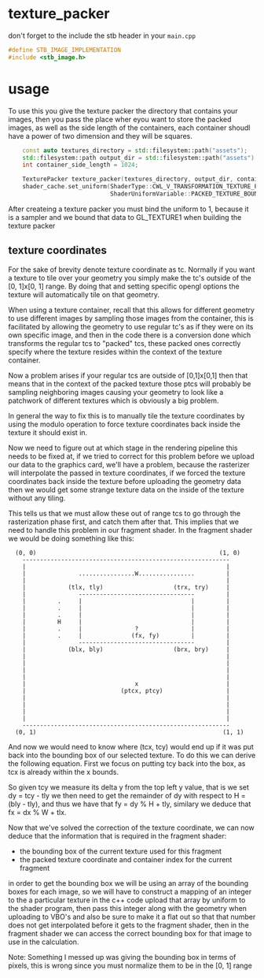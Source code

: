 # texture_packer

don't forget to the include the stb header in your `main.cpp`

```cpp
#define STB_IMAGE_IMPLEMENTATION
#include <stb_image.h>
```

# usage

To use this you give the texture packer the directory that contains your images, then you pass the place wher eyou want to store the packed images, as well as the side length of the containers, each container shoudl have a power of two dimension and they will be squares. 
```cpp
    const auto textures_directory = std::filesystem::path("assets");
    std::filesystem::path output_dir = std::filesystem::path("assets") / "packed_textures";
    int container_side_length = 1024;

    TexturePacker texture_packer(textures_directory, output_dir, container_side_length);
    shader_cache.set_uniform(ShaderType::CWL_V_TRANSFORMATION_TEXTURE_PACKED,
                             ShaderUniformVariable::PACKED_TEXTURE_BOUNDING_BOXES, 1);
```

After createing a texture packer you must bind the uniform to 1, because it is a sampler and we bound that data to GL_TEXTURE1 when building the texture packer


## texture coordinates 
For the sake of brevity denote texture coordinate as tc. Normally if you want a texture to tile over your geometry you simply make the tc's outside of the [0, 1]x[0, 1] range. By doing that and setting specific opengl options the texture will automatically tile on that geometry.

When using a texture container, recall that this allows for different geometry to use different images by sampling those images from the container, this is facilitated by allowing the geometry to use regular tc's as if they were on its own specific image, and then in the code there is a conversion done which transforms the regular tcs to "packed" tcs, these packed ones correctly specify where the texture resides within the context of the texture container.

Now a problem arises if your regular tcs are outside of [0,1]x[0,1] then that means that in the context of the packed texture those ptcs will probably be sampling neighboring images causing your geometry to look like a patchwork of different textures which is obviously a big problem.

In general the way to fix this is to manually tile the texture coordinates by using the modulo operation to force texture coordinates back inside the texture it should exist in.

Now we need to figure out at which stage in the rendering pipeline this needs to be fixed at, if we tried to correct for this problem before we upload our data to the graphics card, we'll have a problem, because the rasterizer will interpolate the passed in texture coordinates, if we forced the texture coordinates back inside the texture before uploading the geometry data then we would get some strange texture data on the inside of the texture without any tiling.

This tells us that we must allow these out of range tcs to go through the rasterization phase first, and catch them after that. This implies that we need to handle this problem in our fragment shader. In the fragment shader we would be doing something like this: 

```
  (0, 0)                                                    (1, 0)
    -----------------------------------------------------------
    |                                                         |
    |               ................W................         |
    |                                                         |
    |            (tlx, tly)                    (trx, try)     |
    |               ---------------------------------         |
    |         .     |                               |         |
    |         .     |                               |         |
    |         .     |                               |         |
    |         H     |                               |         |
    |         .     |               ?               |         |
    |         .     |              (fx, fy)         |         |
    |               ---------------------------------         |
    |            (blx, bly)                    (brx, bry)     |
    |                                                         |
    |                                                         |
    |                                                         |
    |                                                         |
    |                               x                         |
    |                           (ptcx, ptcy)                  |
    |                                                         |
    |                                                         |
    |                                                         |
    |                                                         |
    -----------------------------------------------------------
  (0, 1)                                                     (1, 1)
```

And now we would need to know where (tcx, tcy) would end up if it was put back into the bounding box of our selected texture. To do this we can derive the following equation. First we focus on putting tcy back into the box, as tcx is already within the x bounds. 

So given tcy we measure its delta y from the top left y value, that is we set dy = tcy - tly we then need to get the remainder of dy with respect to H = (bly - tly), and thus we have that fy = dy % H + tly, similary we deduce that fx = dx % W + tlx.

Now that we've solved the correction of the texture coordinate, we can now deduce that the information that is required in the fragment shader:
 - the bounding box of the current texture used for this fragment 
 - the packed texture coordinate and container index for the current fragment

 in order to get the bounding box we will be using an array of the bounding boxes for each image, so we will have to construct a mapping of an integer to the a particular texture in the c++ code upload that array by uniform to the shader program, then pass this integer along with the geometry when uploading to VBO's and also be sure to make it a flat out so that that number does not get interpolated before it gets to the fragment shader, then in the fragment shader we can access the correct bounding box for that image to use in the calculation.

Note: Something I messed up was giving the bounding box in terms of pixels, this is wrong since you must normalize them to be in the [0, 1] range

